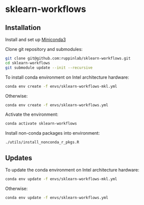 # sklearn-workflows

## Installation

Install and set up [Miniconda3](https://docs.conda.io/en/latest/miniconda.html)

Clone git repository and submodules:

```bash
git clone git@github.com:ruppinlab/sklearn-workflows.git
cd sklearn-workflows
git submodule update --init --recursive
```

To install conda environment on Intel architecture hardware:

```bash
conda env create -f envs/sklearn-workflows-mkl.yml
```

Otherwise:

```bash
conda env create -f envs/sklearn-workflows.yml
```

Activate the environment:

```bash
conda activate sklearn-workflows
```

Install non-conda packages into environment:

```bash
./utils/install_nonconda_r_pkgs.R
```

## Updates

To update the conda environment on Intel architecture hardware:

```bash
conda env update -f envs/sklearn-workflows-mkl.yml
```

Otherwise:

```bash
conda env update -f envs/sklearn-workflows.yml
```
